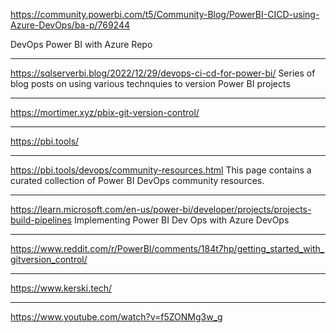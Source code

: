 https://community.powerbi.com/t5/Community-Blog/PowerBI-CICD-using-Azure-DevOps/ba-p/769244

DevOps Power BI with Azure Repo

---
https://sqlserverbi.blog/2022/12/29/devops-ci-cd-for-power-bi/
Series of blog posts on using various technquies to version Power BI projects

---
https://mortimer.xyz/pbix-git-version-control/

---
https://pbi.tools/

---
https://pbi.tools/devops/community-resources.html
This page contains a curated collection of Power BI DevOps community resources.

---
https://learn.microsoft.com/en-us/power-bi/developer/projects/projects-build-pipelines
Implementing Power BI Dev Ops with Azure DevOps

---
https://www.reddit.com/r/PowerBI/comments/184t7hp/getting_started_with_gitversion_control/

---
https://www.kerski.tech/

---

https://www.youtube.com/watch?v=f5ZONMg3w_g